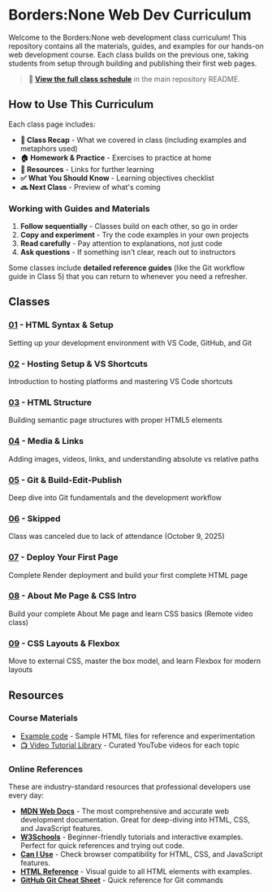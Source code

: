 # Borders:None Web Dev Curriculum

Welcome to the Borders:None web development class curriculum! This repository contains all the materials, guides, and examples for our hands-on web development course. Each class builds on the previous one, taking students from setup through building and publishing their first web pages.

> **📅 [View the full class schedule](../README.md#-class-schedule)** in the main repository README.

## How to Use This Curriculum

Each class page includes:
- **📝 Class Recap** - What we covered in class (including examples and metaphors used)
- **🏠 Homework & Practice** - Exercises to practice at home
- **📖 Resources** - Links for further learning
- **✅ What You Should Know** - Learning objectives checklist
- **🔜 Next Class** - Preview of what's coming

### Working with Guides and Materials

1. **Follow sequentially** - Classes build on each other, so go in order
2. **Copy and experiment** - Try the code examples in your own projects
3. **Read carefully** - Pay attention to explanations, not just code
4. **Ask questions** - If something isn't clear, reach out to instructors

Some classes include **detailed reference guides** (like the Git workflow guide in Class 5) that you can return to whenever you need a refresher.

## Classes

### [01](./01-setup-html/) - HTML Syntax & Setup
Setting up your development environment with VS Code, GitHub, and Git

### [02](./02-hosting-shortcuts/) - Hosting Setup & VS Shortcuts
Introduction to hosting platforms and mastering VS Code shortcuts

### [03](./03-html-structure/) - HTML Structure
Building semantic page structures with proper HTML5 elements

### [04](./04-media-links/) - Media & Links
Adding images, videos, links, and understanding absolute vs relative paths

### [05](./05-git-workflow/) - Git & Build-Edit-Publish
Deep dive into Git fundamentals and the development workflow

### [06](./06-skipped/) - Skipped
Class was canceled due to lack of attendance (October 9, 2025)

### [07](./07-deploy-page/) - Deploy Your First Page
Complete Render deployment and build your first complete HTML page

### [08](./08-css-intro/) - About Me Page & CSS Intro
Build your complete About Me page and learn CSS basics (Remote video class)

### [09](./09-css-flexbox/) - CSS Layouts & Flexbox
Move to external CSS, master the box model, and learn Flexbox for modern layouts

## Resources

### Course Materials
- [Example code](../examples/) - Sample HTML files for reference and experimentation
- [📺 Video Tutorial Library](../resources/video-tutorials.md) - Curated YouTube videos for each topic

### Online References
These are industry-standard resources that professional developers use every day:

- **[MDN Web Docs](https://developer.mozilla.org/)** - The most comprehensive and accurate web development documentation. Great for deep-diving into HTML, CSS, and JavaScript features.
- **[W3Schools](https://www.w3schools.com/)** - Beginner-friendly tutorials and interactive examples. Perfect for quick references and trying out code.
- **[Can I Use](https://caniuse.com/)** - Check browser compatibility for HTML, CSS, and JavaScript features.
- **[HTML Reference](https://htmlreference.io/)** - Visual guide to all HTML elements with examples.
- **[GitHub Git Cheat Sheet](https://education.github.com/git-cheat-sheet-education.pdf)** - Quick reference for Git commands

